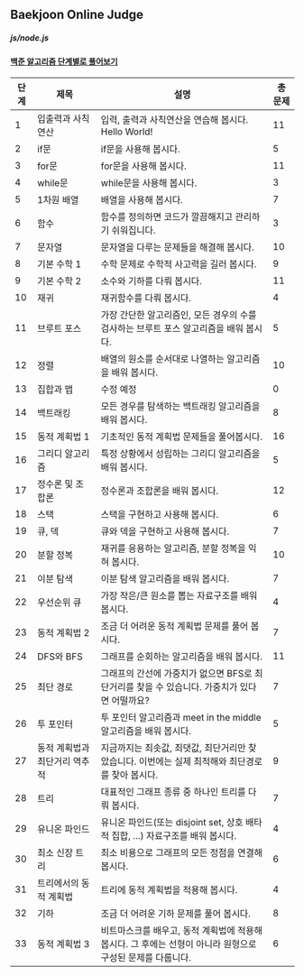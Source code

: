 ## Baekjoon Online Judge

##### js/node.js
#### [백준 알고리즘 단계별로 풀어보기](https://www.acmicpc.net/step)

|단계|제목|설명|총 문제|
|---|---|---|---|
|1|입출력과 사칙연산|입력, 출력과 사칙연산을 연습해 봅시다. Hello World!|11|
|2|if문|if문을 사용해 봅시다.|5|
|3|for문|for문을 사용해 봅시다.|11|
|4|while문|while문을 사용해 봅시다.|3|
|5|1차원 배열|배열을 사용해 봅시다.|7|
|6|함수|함수를 정의하면 코드가 깔끔해지고 관리하기 쉬워집니다.|3|
|7|문자열|문자열을 다루는 문제들을 해결해 봅시다.|10|
|8|기본 수학 1|수학 문제로 수학적 사고력을 길러 봅시다.|9|
|9|기본 수학 2|소수와 기하를 다뤄 봅시다.|11|
|10|재귀|재귀함수를 다뤄 봅시다.|4|
|11|브루트 포스|가장 간단한 알고리즘인, 모든 경우의 수를 검사하는 브루트 포스 알고리즘을 배워 봅시다.|5|
|12|정렬|배열의 원소를 순서대로 나열하는 알고리즘을 배워 봅시다.|10|
|13|집합과 맵|수정 예정|0|
|14|백트래킹|모든 경우를 탐색하는 백트래킹 알고리즘을 배워 봅시다.|8|
|15|동적 계획법 1|기초적인 동적 계획법 문제들을 풀어봅시다.|16|
|16|그리디 알고리즘|특정 상황에서 성립하는 그리디 알고리즘을 배워 봅시다.|5|
|17|정수론 및 조합론|정수론과 조합론을 배워 봅시다.|12|
|18|스택|스택을 구현하고 사용해 봅시다.|6|
|19|큐, 덱|큐와 덱을 구현하고 사용해 봅시다.|7|
|20|분할 정복|재귀를 응용하는 알고리즘, 분할 정복을 익혀 봅시다.|10|
|21|이분 탐색|이분 탐색 알고리즘을 배워 봅시다.|7|
|22|우선순위 큐|가장 작은/큰 원소를 뽑는 자료구조를 배워 봅시다.|4|
|23|동적 계획법 2|조금 더 어려운 동적 계획법 문제를 풀어 봅시다.|7|
|24|DFS와 BFS|그래프를 순회하는 알고리즘을 배워 봅시다.|11|
|25|최단 경로|그래프의 간선에 가중치가 없으면 BFS로 최단거리를 찾을 수 있습니다. 가중치가 있다면 어떨까요?|7|
|26|투 포인터|투 포인터 알고리즘과 meet in the middle 알고리즘을 배워 봅시다.|5|
|27|동적 계획법과 최단거리 역추적|지금까지는 최솟값, 최댓값, 최단거리만 찾았습니다. 이번에는 실제 최적해와 최단경로를 찾아 봅시다.|9|
|28|트리|대표적인 그래프 종류 중 하나인 트리를 다뤄 봅시다.|7|
|29|유니온 파인드|유니온 파인드(또는 disjoint set, 상호 배타적 집합, ...) 자료구조를 배워 봅시다.|4|
|30|최소 신장 트리|최소 비용으로 그래프의 모든 정점을 연결해 봅시다.|6|
|31|트리에서의 동적 계획법|트리에 동적 계획법을 적용해 봅시다.|4|
|32|기하|조금 더 어려운 기하 문제를 풀어 봅시다.|8|
|33|동적 계획법 3|비트마스크를 배우고, 동적 계획법에 적용해 봅시다. 그 후에는 선형이 아니라 원형으로 구성된 문제를 다룹니다.|6|
